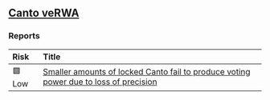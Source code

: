 ## [Canto veRWA](https://code4rena.com/reports/2023-08-verwa)

### Reports

| Risk    | Title |
|:--------| :--- |
| 🟩 Low  | [Smaller amounts of locked Canto fail to produce voting power due to loss of precision](https://github.com/code-423n4/2023-08-verwa-findings/issues/295) |

